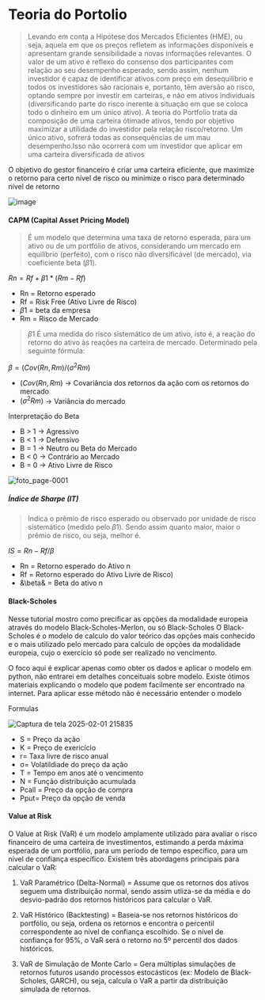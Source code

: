 # Teoria do Portolio 
> Levando em conta a Hipótese dos Mercados Eficientes (HME), ou seja, aquela em que os preços refletem as informações disponíveis e apresentam grande sensibilidade a novas informações relevantes. O valor de um ativo é reflexo do consenso dos participantes com relação ao seu desempenho esperado, sendo assim, nenhum investidor é capaz de identificar ativos com preço em desequilíbrio e todos os investidores são racionais e, portanto,
têm aversão ao risco, optando sempre por investir em carteiras, e não em ativos individuais (diversificando parte do risco inerente à situação em que se coloca todo o dinheiro em um único ativo).
>  A teoria do Portfolio trata da composição de uma carteira ótimade ativos, tendo por objetivo maximizar a utilidade do investidor pela relação risco/retorno. Um único ativo, sofrerá todas as consequências de um mau
desempenho.Isso não ocorrerá com um investidor que aplicar em uma carteira diversificada de ativos

O objetivo do gestor financeiro é criar uma carteira eficiente,
que maximize o retorno para certo nível de risco ou minimize o
risco para determinado nível de retorno

![image](https://github.com/HenrySchall/Finance/assets/96027335/3af52f76-c600-46f1-9489-544b30fbfa77)

#### CAPM (Capital Asset Pricing Model)
> É um modelo que determina uma taxa de retorno esperada, para um ativo ou de um portfólio de ativos, considerando um mercado em equilíbrio (perfeito), com o risco não diversificável (de mercado), via coeficiente beta ($\beta1$).

$Rn = Rf + \beta1 * (Rm - Rf)$

- Rn = Retorno esperado
- Rf = Risk Free (Ativo Livre de Risco)
- $\beta1$ = beta da empresa
- Rm = Risco de Mercado

> $\beta1$ É uma medida do risco sistemático de um ativo, isto é, a reação do retorno do ativo às reações na carteira de mercado. Determinado pela seguinte fórmula: 

$\beta = (Cov (Rn,Rm)/(σ^2 Rm)$

- $(Cov (Rn,Rm)$ -> Covariância dos retornos da ação com os retornos do mercado
- $(σ^2 Rm)$ -> Variância do mercado
  
Interpretação do Beta 
- B > 1 -> Agressivo
- B < 1 -> Defensivo
- B = 1 -> Neutro ou Beta do Mercado
- B < 0 -> Contrário ao Mercado
- B = 0 -> Ativo Livre de Risco
  
![foto_page-0001](https://github.com/HenrySchall/Finance/assets/96027335/6f11e3dd-7199-4cb8-902e-77f3fb7d54fc)

##### Índice de Sharpe (IT)
> Indica o prêmio de risco esperado ou observado por unidade de risco sistemático (medido pelo $\beta1$). Sendo assim quanto maior, maior o prêmio de risco, ou seja, melhor é.

$IS = Rn - Rf / \beta$ 

- Rn = Retorno esperado do Ativo n
- Rf = Retorno esperado do Ativo Livre de Risco)
- &\beta& =  Beta do ativo n

#### Black-Scholes

Nesse tutorial mostro como precificar as opções da modalidade europeia através do modelo Black-Scholes-Merlon, ou só Black-Scholes
O Black-Scholes é o modelo de calculo do valor teórico das opções mais conhecido e o mais utilizado pelo mercado para calculo de opções da modalidade europeia, cujo o exercício só pode ser realizado no vencimento.

O foco aqui é explicar apenas como obter os dados e aplicar o modelo em python, não entrarei em detalhes conceituais sobre modelo. Existe ótimos materiais explicando o modelo que podem facilmente ser encontrado na internet. Para aplicar esse método não é necessário entender o modelo

Formulas

![Captura de tela 2025-02-01 215835](https://github.com/user-attachments/assets/7a30b4e3-77ce-4620-990f-864655331619)

- S = Preço da ação
- K = Preço de exericício
- r= Taxa livre de risco anual
- σ= Volatildiade do preço da ação
- T = Tempo em anos até o vencimento
- N = Função distribuição acumulada
- Pcall = Preço da opção de compra
- Pput= Preço da opção de venda

#### Value at Risk
O Value at Risk (VaR) é um modelo amplamente utilizado para avaliar o risco financeiro de uma carteira de investimentos, estimando a perda máxima esperada de um portfólio, para um período de tempo específico, para um nível de confiança específico. Existem três abordagens principais para calcular o VaR:

1) VaR Paramétrico (Delta-Normal) = Assume que os retornos dos ativos seguem uma distribuição normal, sendo assim utliza-se da média e do desvio-padrão dos retornos históricos para calcular o VaR.
   
3) VaR Histórico (Backtesting) = Baseia-se nos retornos históricos do portfólio, ou seja, ordena os retornos e encontra o percentil correspondente ao nível de confiança escolhido. Se o nível de confiança for 95%, o VaR será o retorno no 5º percentil dos dados históricos.

6) VaR de Simulação de Monte Carlo = Gera múltiplas simulações de retornos futuros usando processos estocásticos (ex: Modelo de Black-Scholes, GARCH), ou seja, calcula o VaR a partir da distribuição simulada de retornos.
